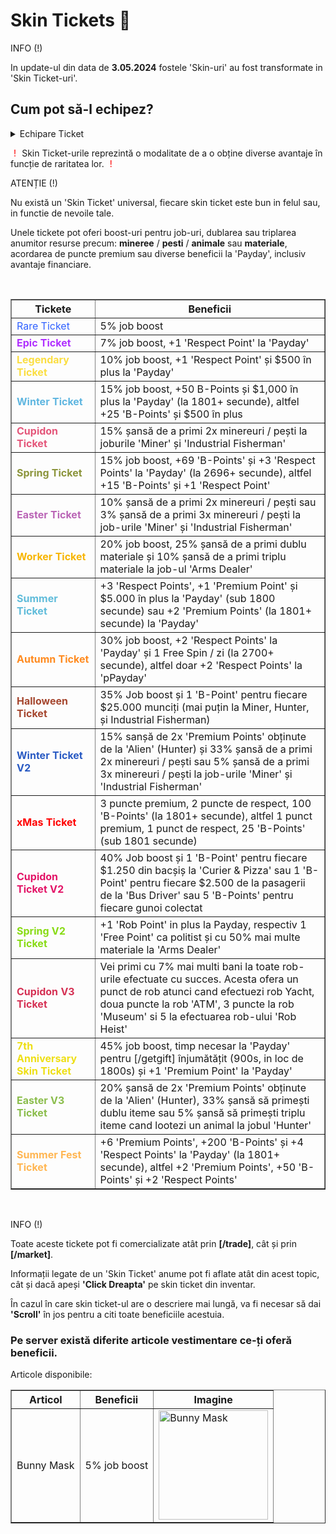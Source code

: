 <h1>Skin Tickets 🎫</h1>
<div class="tip-container">
    <p class="title">INFO (!)</p>
    <p class="description">In update-ul din data de <strong>3.05.2024</strong> fostele 'Skin-uri' au fost transformate in 'Skin Ticket-uri'.</p>
</div>
<h2>Cum pot  să-l echipez?</h2>
<details class="details custom-block">
    <summary>Echipare Ticket</summary>
    <video style="max-width:100%; height:auto;" autoplay muted loop>
      <source src="https://i.imgur.com/hGrwhSX.mp4" type="video/mp4">
      Browser-ul tău nu suportă redarea video.
    </video>
</details>
<p>
    <span style="color:white">(</span><span style="color: red;">!</span><span style="color:white">)</span>
        Skin Ticket-urile reprezintă o modalitate de a o obține diverse avantaje în funcție de raritatea lor.
    <span style="color:white">(</span><span style="color: red;">!</span><span style="color:white">)</span>
</p>
<div class="danger-container">
    <p class="title">ATENȚIE (!)</p>
    <p class="description">Nu există un 'Skin Ticket' universal, fiecare skin ticket este bun in felul sau, in functie de nevoile tale.</p>
    <p class="description">Unele tickete pot oferi boost-uri pentru job-uri, dublarea sau triplarea anumitor resurse precum: <strong>mineree</strong> / <strong>pesti</strong> / <strong>animale</strong> sau <strong>materiale</strong>, acordarea de puncte premium sau diverse beneficii la 'Payday', inclusiv avantaje financiare. </p>
</div>
<br>
<table border="1">
    <thead>
        <th>Tickete</th>
        <th>Beneficii</th>
    </thead>
    <tbody>
        <tr>
            <td><strongs style="color:#3061FF;">Rare Ticket</strong></td>
            <td>5% job boost</td>
        </tr>
        <tr>
            <td><strong style="color:#B030FF;">Epic Ticket</strong></td>
            <td>7% job boost, +1 'Respect Point' la 'Payday'</td>
        </tr>
        <tr>
            <td><strong style="color:#fbde41;">Legendary Ticket</strong></td>
            <td>10% job boost, +1 'Respect Point' și $500 în plus la 'Payday'</td>
        </tr>
        <tr>
            <td><strong style="color:#5FB6E0;">Winter Ticket</strong></td>
            <td>15% job boost, +50 B-Points și $1,000 în plus la 'Payday' (la 1801+ secunde), altfel +25 'B-Points' și $500 în plus</td>
        </tr>
        <tr>
            <td><strong style="color:#e4567a;">Cupidon Ticket</strong></td>
            <td>15% șansă de a primi 2x minereuri / pești la joburile 'Miner' și 'Industrial Fisherman'</td>
        </tr>
        <tr>
            <td><strong style="color:#8b943b;">Spring Ticket</strong></td>
            <td>15% job boost, +69 'B-Points' și +3 'Respect Points' la 'Payday' (la 2696+ secunde), altfel +15 'B-Points' și +1 'Respect Point'</td>
        </tr>
        <tr>
            <td><strong style="color: #ba65b6;">Easter Ticket</strong></td>
        <td>10% șansă de a primi 2x minereuri / pești sau 3% șansă de a primi 3x minereuri / pești la job-urile 'Miner' și 'Industrial Fisherman'</td>
        </tr>
        <tr>
            <td><strong style="color:#F7B500;">Worker Ticket</strong></td>
            <td>20% job boost, 25% șansă de a primi dublu materiale și 10% șansă de a primi triplu materiale la job-ul 'Arms Dealer'</td>
        </tr>
        <tr>
            <td><strong style="color:#60bcda;">Summer Ticket</strong></td>
            <td>+3 'Respect Points', +1 'Premium Point' și $5.000 în plus la 'Payday' (sub 1800 secunde) sau +2 'Premium Points' (la 1801+ secunde) la 'Payday'</td>
        </tr>
        <tr>
            <td><strong style="color:#FF8B20;">Autumn Ticket</strong></td>
            <td>30% job boost, +2 'Respect Points' la 'Payday' și 1 Free Spin / zi (la 2700+ secunde), altfel doar +2 'Respect Points' la 'pPayday'</td>
        </tr>
        <tr>
            <td><strong style="color:#a5462e;">Halloween Ticket</strong></td>
            <td>35% Job boost și 1 'B-Point' pentru fiecare $25.000 munciți (mai puțin la Miner, Hunter, și Industrial Fisherman)</td>
        </tr>
        <tr>
            <td><strong style="color:#295ac3;">Winter Ticket V2</strong></td>
            <td>15% sanșă de 2x 'Premium Points' obținute de la 'Alien' (Hunter) și 33% șansă de a primi 2x minereuri / pești sau 5% șansă de a primi 3x minereuri / pești la job-urile 'Miner' și 'Industrial Fisherman'</td>
        </tr>
        <tr>
            <td><strong style="color:#ff0000;">xMas Ticket</strong></td>
            <td>3 puncte premium,  2 puncte de respect, 100 'B-Points' (la 1801+ secunde), altfel 1 punct premium, 1 punct de respect, 25 'B-Points' (sub 1801 secunde)</td>
        </tr>
        <tr>
            <td><strong style="color:#e31467;">Cupidon Ticket V2</strong></td>
            <td>40% Job boost și 1 'B-Point' pentru fiecare $1.250 din bacșiș la 'Curier & Pizza' sau 1 'B-Point' pentru fiecare $2.500 de la pasagerii de la 'Bus Driver' sau 5 'B-Points' pentru fiecare gunoi colectat</td>
        </tr>
        <tr>
            <td><strong style="color:#88db14;">Spring V2 Ticket</strong></td>
            <td>+1 'Rob Point' in plus la Payday, respectiv 1 'Free Point' ca politist și cu 50% mai multe materiale la 'Arms Dealer'</td>
        </tr>
        <tr>
            <td><strong style="color:#d53154;">Cupidon V3 Ticket</strong></td>
            <td> Vei primi cu 7% mai multi bani la toate rob-urile efectuate cu succes. Acesta ofera un punct de rob atunci cand efectuezi rob Yacht, doua puncte la rob 'ATM',  3 puncte la rob 'Museum' si 5 la efectuarea rob-ului 'Rob Heist'</td>
        </tr>
        <tr>
            <td><strong style="color:#eedf15;">7th Anniversary Skin Ticket</strong></td>
            <td> 45% job boost, timp necesar la 'Payday' pentru [/getgift] înjumătățit (900s, in loc de 1800s) și +1 'Premium Point' la 'Payday'</td>
        </tr>
            <tr>
            <td><strong  style="color:#8bbd4c;">Easter V3 Ticket</strong></td>
            <td> 20% șansă de 2x 'Premium Points' obținute de la 'Alien' (Hunter), 33% șansă să primești dublu iteme sau 5% șansă să primești triplu iteme cand lootezi un animal la jobul 'Hunter'</td>
        </tr>
        <tr>
            <td><strong style="color:#ffb652;">Summer Fest Ticket</strong></td>
            <td>+6 'Premium Points', +200 'B-Points' și +4 'Respect Points' la 'Payday' (la 1801+ secunde), altfel  +2 'Premium Points', +50 'B-Points' și +2 'Respect Points'</td>
        </tr>
    </tbody>
</table>
<br>
<div class="tip-container">
    <p class="title">INFO (!)</p>
    <p class="description" style="margin-bottom: 10px;">Toate aceste tickete pot fi comercializate atât prin <strong>[/trade]</strong>, cât și prin <strong>[/market]</strong>.</p>
    <p class="description" style="margin-bottom: 10px;">Informații legate de un 'Skin Ticket' anume pot fi aflate atât din acest topic, cât și dacă apeși <strong>'Click Dreapta'</strong> pe skin ticket din inventar.</p>
    <p class="description">În cazul în care skin ticket-ul are o descriere mai lungă, va fi necesar să dai <strong>'Scroll'</strong> în jos pentru a citi toate beneficiile acestuia.</p>
</div>
<h3>Pe server există diferite articole vestimentare ce-ți oferă beneficii.</h3>
<p>Articole disponibile:</p>
<table border="1">
    <thead>
        <th>Articol</th>
        <th>Beneficii</th>
        <th>Imagine</th>
    </thead>
    <tbody>
        <tr>
            <td>Bunny Mask</td>
            <td>5% job boost</td>
            <td><img src="https://i.imgur.com/Gq5OPLL.png" alt="Bunny Mask" style="width: 175px;"></td>
        </tr>
    </tbody>
</table>

